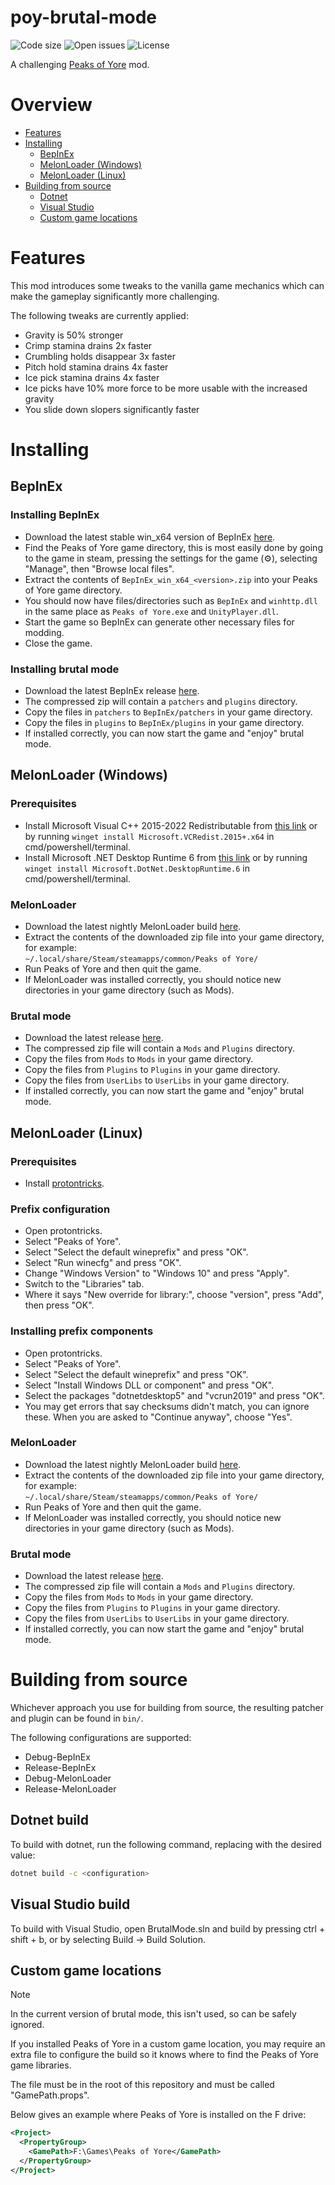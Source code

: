 # poy-brutal-mode
![Code size](https://img.shields.io/github/languages/code-size/Kaden5480/poy-brutal-mode?color=5c85d6)
![Open issues](https://img.shields.io/github/issues/Kaden5480/poy-brutal-mode?color=d65c5c)
![License](https://img.shields.io/github/license/Kaden5480/poy-brutal-mode?color=a35cd6)

A challenging
[Peaks of Yore](https://store.steampowered.com/app/2236070/)
mod.

# Overview
- [Features](#features)
- [Installing](#installing)
    - [BepInEx](#bepinex)
    - [MelonLoader (Windows)](#melonloader-windows)
    - [MelonLoader (Linux)](#melonloader-linux)
- [Building from source](#building)
    - [Dotnet](#dotnet-build)
    - [Visual Studio](#visual-studio-build)
    - [Custom game locations](#custom-game-locations)

# Features
This mod introduces some tweaks to the vanilla game mechanics which
can make the gameplay significantly more challenging.

The following tweaks are currently applied:
- Gravity is 50% stronger
- Crimp stamina drains 2x faster
- Crumbling holds disappear 3x faster
- Pitch hold stamina drains 4x faster
- Ice pick stamina drains 4x faster
- Ice picks have 10% more force to be more usable with the increased gravity
- You slide down slopers significantly faster

# Installing
## BepInEx
### Installing BepInEx
- Download the latest stable win_x64 version of BepInEx
[here](https://github.com/BepInEx/BepInEx/releases).
- Find the Peaks of Yore game directory, this is most easily done by going to the game in steam,
  pressing the settings for the game (⚙️), selecting "Manage", then "Browse local files".
- Extract the contents of `BepInEx_win_x64_<version>.zip` into your Peaks of Yore game directory.
- You should now have files/directories such as `BepInEx` and `winhttp.dll`
  in the same place as `Peaks of Yore.exe` and `UnityPlayer.dll`.
- Start the game so BepInEx can generate other necessary files for modding.
- Close the game.

### Installing brutal mode
- Download the latest BepInEx release
[here](https://github.com/Kaden5480/poy-brutal-mode/releases).
- The compressed zip will contain a `patchers` and `plugins` directory.
- Copy the files in `patchers` to `BepInEx/patchers` in your game directory.
- Copy the files in `plugins` to `BepInEx/plugins` in your game directory.
- If installed correctly, you can now start the game and "enjoy" brutal mode.

## MelonLoader (Windows)
### Prerequisites
- Install Microsoft Visual C++ 2015-2022 Redistributable from
[this link](https://aka.ms/vs/17/release/vc_redist.x64.exe)
or by running `winget install Microsoft.VCRedist.2015+.x64` in cmd/powershell/terminal.
- Install Microsoft .NET Desktop Runtime 6 from
[this link](https://download.visualstudio.microsoft.com/download/pr/d0849e66-227d-40f7-8f7b-c3f7dfe51f43/37f8a04ab7ff94db7f20d3c598dc4d74/windowsdesktop-runtime-6.0.29-win-x64.exe)
or by running `winget install Microsoft.DotNet.DesktopRuntime.6` in cmd/powershell/terminal.

### MelonLoader
- Download the latest nightly MelonLoader build
[here](https://nightly.link/LavaGang/MelonLoader/workflows/build/alpha-development/MelonLoader.Windows.x64.CI.Release.zip).
- Extract the contents of the downloaded zip file into your game directory, for example:<br>
  `~/.local/share/Steam/steamapps/common/Peaks of Yore/`
- Run Peaks of Yore and then quit the game.
- If MelonLoader was installed correctly, you should notice new directories
  in your game directory (such as Mods).

### Brutal mode
- Download the latest release
[here](https://github.com/Kaden5480/poy-brutal-mode/releases).
- The compressed zip file will contain a `Mods` and `Plugins` directory.
- Copy the files from `Mods` to `Mods` in your game directory.
- Copy the files from `Plugins` to `Plugins` in your game directory.
- Copy the files from `UserLibs` to `UserLibs` in your game directory.
- If installed correctly, you can now start the game and "enjoy" brutal mode.

## MelonLoader (Linux)
### Prerequisites
- Install [protontricks](https://pkgs.org/download/protontricks).

### Prefix configuration
- Open protontricks.
- Select "Peaks of Yore".
- Select "Select the default wineprefix" and press "OK".
- Select "Run winecfg" and press "OK".
- Change "Windows Version" to "Windows 10" and press "Apply".
- Switch to the "Libraries" tab.
- Where it says "New override for library:", choose "version", press "Add", then press "OK".

### Installing prefix components
- Open protontricks.
- Select "Peaks of Yore".
- Select "Select the default wineprefix" and press "OK".
- Select "Install Windows DLL or component" and press "OK".
- Select the packages "dotnetdesktop5" and "vcrun2019" and press "OK".
- You may get errors that say checksums didn't match, you can ignore these. When
  you are asked to "Continue anyway", choose "Yes".

### MelonLoader
- Download the latest nightly MelonLoader build
[here](https://nightly.link/LavaGang/MelonLoader/workflows/build/alpha-development/MelonLoader.Windows.x64.CI.Release.zip).
- Extract the contents of the downloaded zip file into your game directory, for example:<br>
  `~/.local/share/Steam/steamapps/common/Peaks of Yore/`
- Run Peaks of Yore and then quit the game.
- If MelonLoader was installed correctly, you should notice new directories
  in your game directory (such as Mods).

### Brutal mode
- Download the latest release
[here](https://github.com/Kaden5480/poy-brutal-mode/releases).
- The compressed zip file will contain a `Mods` and `Plugins` directory.
- Copy the files from `Mods` to `Mods` in your game directory.
- Copy the files from `Plugins` to `Plugins` in your game directory.
- Copy the files from `UserLibs` to `UserLibs` in your game directory.
- If installed correctly, you can now start the game and "enjoy" brutal mode.

# Building from source
Whichever approach you use for building from source, the resulting
patcher and plugin can be found in `bin/`.

The following configurations are supported:
- Debug-BepInEx
- Release-BepInEx
- Debug-MelonLoader
- Release-MelonLoader

## Dotnet build
To build with dotnet, run the following command, replacing
<configuration> with the desired value:
```sh
dotnet build -c <configuration>
```

## Visual Studio build
To build with Visual Studio, open BrutalMode.sln and build by pressing ctrl + shift + b,
or by selecting Build -> Build Solution.

## Custom game locations
> [!NOTE]
> In the current version of brutal mode, this isn't used, so can be safely ignored.

If you installed Peaks of Yore in a custom game location, you may require
an extra file to configure the build so it knows where to find the Peaks of Yore game
libraries.

The file must be in the root of this repository and must be called "GamePath.props".

Below gives an example where Peaks of Yore is installed on the F drive:
```xml
<Project>
  <PropertyGroup>
    <GamePath>F:\Games\Peaks of Yore</GamePath>
  </PropertyGroup>
</Project>
```
